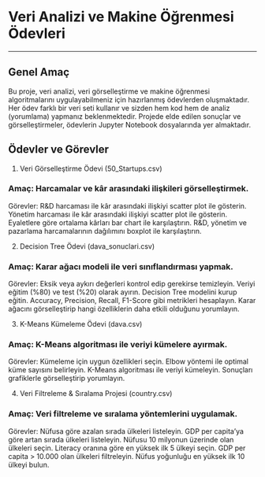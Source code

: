 # Veri Analizi ve Makine Öğrenmesi Ödevleri
---

## Genel Amaç

Bu proje, veri analizi, veri görselleştirme ve makine öğrenmesi algoritmalarını uygulayabilmeniz için hazırlanmış ödevlerden oluşmaktadır.
Her ödev farklı bir veri seti kullanır ve sizden hem kod hem de analiz (yorumlama) yapmanız beklenmektedir.
Projede elde edilen sonuçlar ve görselleştirmeler, ödevlerin Jupyter Notebook dosyalarında yer almaktadır.

## Ödevler ve Görevler
1. Veri Görselleştirme Ödevi (50_Startups.csv)

### Amaç: Harcamalar ve kâr arasındaki ilişkileri görselleştirmek.
Görevler:
R&D harcaması ile kâr arasındaki ilişkiyi scatter plot ile gösterin.
Yönetim harcaması ile kâr arasındaki ilişkiyi scatter plot ile gösterin.
Eyaletlere göre ortalama kârları bar chart ile karşılaştırın.
R&D, yönetim ve pazarlama harcamalarının dağılımını boxplot ile karşılaştırın.

2. Decision Tree Ödevi (dava_sonuclari.csv)

### Amaç: Karar ağacı modeli ile veri sınıflandırması yapmak.
Görevler:
Eksik veya aykırı değerleri kontrol edip gerekirse temizleyin.
Veriyi eğitim (%80) ve test (%20) olarak ayırın.
Decision Tree modelini kurup eğitin.
Accuracy, Precision, Recall, F1-Score gibi metrikleri hesaplayın.
Karar ağacını görselleştirip hangi özelliklerin daha etkili olduğunu yorumlayın.

3. K-Means Kümeleme Ödevi (dava.csv)

### Amaç: K-Means algoritması ile veriyi kümelere ayırmak.
Görevler:
Kümeleme için uygun özellikleri seçin.
Elbow yöntemi ile optimal küme sayısını belirleyin.
K-Means algoritması ile veriyi kümeleyin.
Sonuçları grafiklerle görselleştirip yorumlayın.

4. Veri Filtreleme & Sıralama Projesi (country.csv)

### Amaç: Veri filtreleme ve sıralama yöntemlerini uygulamak.
Görevler:
Nüfusa göre azalan sırada ülkeleri listeleyin.
GDP per capita’ya göre artan sırada ülkeleri listeleyin.
Nüfusu 10 milyonun üzerinde olan ülkeleri seçin.
Literacy oranına göre en yüksek ilk 5 ülkeyi seçin.
GDP per capita > 10.000 olan ülkeleri filtreleyin.
Nüfus yoğunluğu en yüksek ilk 10 ülkeyi bulun.